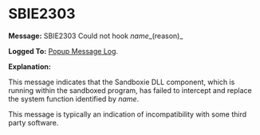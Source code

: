 # SBIE2303

**Message:** SBIE2303 Could not hook _name__(reason)_

**Logged To:** [Popup Message Log](PopupMessageLog).

**Explanation:**

This message indicates that the Sandboxie DLL component, which is running within the sandboxed program, has failed to intercept and replace the system function identified by _name_.

This message is typically an indication of incompatibility with some third party software.
